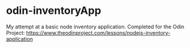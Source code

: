 # odin-inventoryApp
My attempt at a basic node inventory application. Completed for the Odin Project: https://www.theodinproject.com/lessons/nodejs-inventory-application
